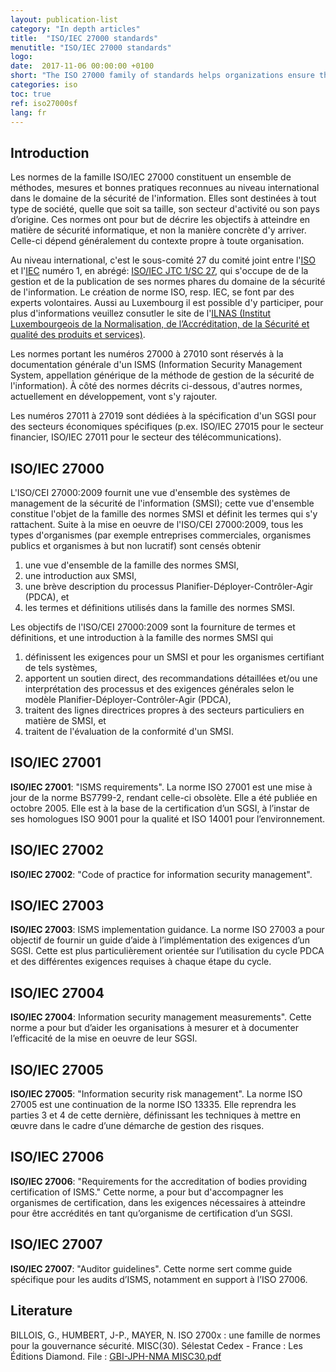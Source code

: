 ```yaml
---
layout: publication-list
category: "In depth articles"
title:  "ISO/IEC 27000 standards"
menutitle: "ISO/IEC 27000 standards"
logo:
date:  2017-11-06 00:00:00 +0100
short: "The ISO 27000 family of standards helps organizations ensure the security of their information. Discover what these standards consist of"
categories: iso
toc: true
ref: iso27000sf
lang: fr
---
```

## Introduction
Les normes de la famille ISO/IEC 27000 constituent un ensemble de méthodes, mesures et bonnes pratiques reconnues au niveau international dans le domaine de la sécurité de l'information. Elles sont destinées à tout type de société, quelle que soit sa taille, son secteur d'activité ou son pays d’origine. Ces normes ont pour but de décrire les objectifs à atteindre en matière de sécurité informatique, et non la manière concrète d'y arriver. Celle-ci dépend généralement du contexte propre à toute organisation.

Au niveau international, c'est le sous-comité 27 du comité joint entre l'[ISO](https://www.iso.org/fr/home.html) et l'[IEC](http://www.iec.org/) numéro 1, en abrégé: [ISO/IEC JTC 1/SC 27](https://www.iso.org/fr/committee/45306.html), qui s'occupe de de la gestion et de la publication de ses normes phares du domaine de la sécurité de l'information. Le création de norme ISO, resp. IEC, se font par des experts volontaires. Aussi au Luxembourg il est possible d'y participer, pour plus d'informations veuillez consutler le site de l'[ILNAS (Institut Luxembourgeois de la Normalisation, de l’Accréditation, de la Sécurité et qualité des produits et services)](https://portail-qualite.public.lu/fr/normes-normalisation.html).

Les normes portant les numéros 27000 à 27010 sont réservés à la documentation générale d'un ISMS (Information Security Management System, appellation générique de la méthode de gestion de la sécurité de l'information). À côté des normes décrits ci-dessous, d'autres normes, actuellement en développement, vont s'y rajouter.

Les numéros 27011 à 27019 sont dédiées à la spécification d'un SGSI pour des secteurs économiques spécifiques (p.ex. ISO/IEC 27015 pour le secteur financier, ISO/IEC 27011 pour le secteur des télécommunications).

## ISO/IEC 27000
L'ISO/CEI 27000:2009 fournit une vue d'ensemble des systèmes de management de la sécurité de l'information (SMSI); cette vue d'ensemble constitue l'objet de la famille des normes SMSI et définit les termes qui s'y rattachent. Suite à la mise en oeuvre de l'ISO/CEI 27000:2009, tous les types d'organismes (par exemple entreprises commerciales, organismes publics et organismes à but non lucratif) sont censés obtenir

1. une vue d'ensemble de la famille des normes SMSI,
2. une introduction aux SMSI,
3. une brève description du processus Planifier-Déployer-Contrôler-Agir (PDCA), et
4. les termes et définitions utilisés dans la famille des normes SMSI.

Les objectifs de l'ISO/CEI 27000:2009 sont la fourniture de termes et définitions, et une introduction à la famille des normes SMSI qui

1. définissent les exigences pour un SMSI et pour les organismes certifiant de tels systèmes,
2. apportent un soutien direct, des recommandations détaillées et/ou une interprétation des processus et des exigences générales selon le modèle Planifier-Déployer-Contrôler-Agir (PDCA),
3. traitent des lignes directrices propres à des secteurs particuliers en matière de SMSI, et
4. traitent de l'évaluation de la conformité d'un SMSI.

## ISO/IEC 27001
**ISO/IEC 27001**: "ISMS requirements". La norme ISO 27001 est une mise à jour de la norme BS7799-2,  rendant celle-ci obsolète. Elle a été publiée en octobre 2005. Elle est à la base de la certification d’un SGSI, à l’instar de ses homologues ISO 9001 pour la qualité et ISO 14001 pour l’environnement.

## ISO/IEC 27002
**ISO/IEC 27002**: "Code of practice for information security management".

## ISO/IEC 27003
**ISO/IEC 27003**: ISMS implementation guidance. La norme ISO 27003 a pour objectif de fournir un guide d’aide à l’implémentation des exigences d’un SGSI. Cette est plus particulièrement orientée sur l’utilisation du cycle PDCA et des différentes exigences requises à chaque étape du cycle.

## ISO/IEC 27004
**ISO/IEC 27004**: Information security management measurements". Cette norme a pour but d’aider les organisations à mesurer et à documenter  l’efficacité de la mise en oeuvre de leur SGSI.

## ISO/IEC 27005
**ISO/IEC 27005**: "Information security risk management". La norme ISO 27005 est une continuation de la norme ISO 13335. Elle reprendra les parties 3 et 4 de cette dernière, définissant les techniques à mettre en œuvre dans le cadre d’une démarche de gestion des risques.

## ISO/IEC 27006
**ISO/IEC 27006**: "Requirements for the accreditation of bodies providing certification of ISMS." Cette norme, a pour but d'accompagner les organismes de certification, dans les exigences nécessaires à atteindre pour être accrédités en tant qu’organisme de certification d’un SGSI.

## ISO/IEC 27007
**ISO/IEC 27007**: "Auditor guidelines". Cette norme sert comme guide spécifique pour les audits d’ISMS, notamment en support à l’ISO 27006.

## Literature
BILLOIS, G., HUMBERT, J-P., MAYER, N. ISO 2700x : une famille de normes pour la gouvernance sécurité. MISC(30). Sélestat Cedex - France : Les Éditions Diamond. File : [GBI-JPH-NMA MISC30.pdf](https://portail-qualite.public.lu/dam-assets/fr/publications/confiance-numerique/etudes-nationales/Pub-GBI-JPH-NMA_MISC30/GBI-JPH-NMA_MISC30.pdf)
